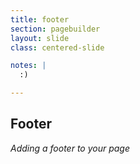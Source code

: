 ```yaml
---
title: footer
section: pagebuilder
layout: slide
class: centered-slide

notes: |
  :)

---
```



## Footer

_Adding a footer to your page_